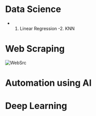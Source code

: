 # Data Science
- 1. Linear Regression
-2. KNN
# Web Scraping 
  ![WebSrc](https://github.com/Mrinal12324/WebSc.git)
# Automation using AI
 # Deep Learning 

